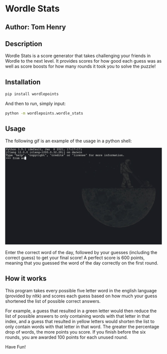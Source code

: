 # Wordle Stats
## Author: Tom Henry

## Description
Wordle Stats is a score generator that takes challenging your friends in Wordle to the next level. It provides scores for how good each guess was as well as score boosts for how many rounds it took you to solve the puzzle!

## Installation
```bash
pip install wordlepoints
```

And then to run, simply input:
```bash
python -m wordlepoints.wordle_stats
```
## Usage
The following gif is an example of the usage in a python shell:

![](wordlepoints.gif)

Enter the correct word of the day, followed by your guesses (including the correct guess) to get your final score! A perfect score is 600 points, meaning that you guessed the word of the day correctly on the first round.

## How it works
This program takes every possible five letter word in the english language (provided by nltk) and scores each guess based on how much your guess shortened the list of possible correct answers.

For example, a guess that resulted in a green letter would then reduce the list of possible answers to only containing words with that letter in that index, and a guess that resulted in yellow letters would shorten the list to only contain words with that letter in that word. The greater the percentage drop of words, the more points you score. If you finish before the six rounds, you are awarded 100 points for each unused round.

Have Fun!
